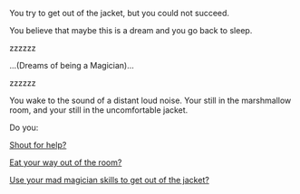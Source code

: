 You try to get out of the jacket, but you could not succeed.

You believe that maybe this is a dream and you go back to sleep.

zzzzzz

...(Dreams of being a Magician)...

zzzzzz

You wake to the sound of a distant loud noise. Your still in the
marshmallow room, and your still in the uncomfortable jacket.

Do you:

[Shout for help?](shout/shout.md)

[Eat your way out of the room?](eatit/eatit.md)

[Use your mad magician skills to get out of the jacket?](magicianskills/magicianskills.md)
